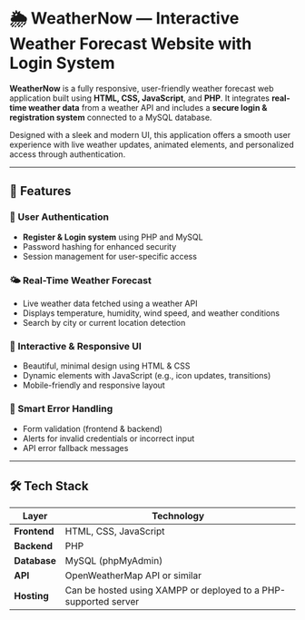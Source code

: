 # 🌦️ WeatherNow — Interactive Weather Forecast Website with Login System

**WeatherNow** is a fully responsive, user-friendly weather forecast web application built using **HTML, CSS, JavaScript**, and **PHP**. It integrates **real-time weather data** from a weather API and includes a **secure login & registration system** connected to a MySQL database.

Designed with a sleek and modern UI, this application offers a smooth user experience with live weather updates, animated elements, and personalized access through authentication.

---

## 🚀 Features

### 🔐 User Authentication
- **Register & Login system** using PHP and MySQL
- Password hashing for enhanced security
- Session management for user-specific access

### 🌤️ Real-Time Weather Forecast
- Live weather data fetched using a weather API
- Displays temperature, humidity, wind speed, and weather conditions
- Search by city or current location detection

### 🎨 Interactive & Responsive UI
- Beautiful, minimal design using HTML & CSS
- Dynamic elements with JavaScript (e.g., icon updates, transitions)
- Mobile-friendly and responsive layout

### 🧠 Smart Error Handling
- Form validation (frontend & backend)
- Alerts for invalid credentials or incorrect input
- API error fallback messages

---

## 🛠️ Tech Stack

| Layer        | Technology          |
|--------------|---------------------|
| **Frontend** | HTML, CSS, JavaScript |
| **Backend**  | PHP |
| **Database** | MySQL (phpMyAdmin)   |
| **API**      | OpenWeatherMap API or similar |
| **Hosting**  | Can be hosted using XAMPP or deployed to a PHP-supported server |



